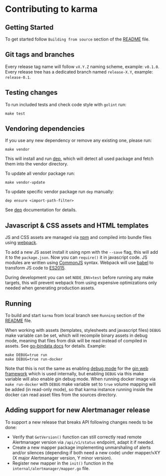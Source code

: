 # Contributing to karma

## Getting Started

To get started follow `Building from source` section of the [README](README.md)
file.

## Git tags and branches

Every release tag name will follow `vX.Y.Z` naming scheme, example: `v0.1.0`.
Every release tree has a dedicated branch named `release-X.Y`, example:
`release-0.1`.

## Testing changes

To run included tests and check code style with `golint` run:

    make test

## Vendoring dependencies

If you use any new dependency or remove any existing one, please run:

    make vendor

This will install and run [dep](https://github.com/golang/dep), which will
detect all used package and fetch them into the vendor directory.

To update all vendor package run:

    make vendor-update

To update specific vendor package run `dep` manually:

    dep ensure <import-path-filter>

See [dep](https://github.com/golang/dep) documentation for details.

## Javascript & CSS assets and HTML templates

JS and CSS assets are managed via [npm](https://www.npmjs.com/) and compiled
into bundle files using [webpack](https://webpack.js.org/).

To add a new JS asset install it using npm with the `--save` flag, this will
add it to the `package.json`. Now you can `require()` it in javascript code.
JS modules are written using [CommonJS](http://www.commonjs.org/specs/modules/1.0/)
syntax. Webpack will use [babel](https://babeljs.io/) to transform JS code to
[ES2015](https://babeljs.io/docs/plugins/preset-es2015/).

During development you can set `NODE_ENV=test` before running any make targets,
this will prevent webpack from using expensive optimizations only needed when
generating production assets.

## Running

To build and start `karma` from local branch see `Running` section of the
[README](README.md) file.

When working with assets (templates, stylesheets and javascript files) `DEBUG`
make variable can be set, which will recompile binary assets in debug mode,
meaning that files from disk will be read instead of compiled in assets.
See [go-bindata docs](https://github.com/jteeuwen/go-bindata#debug-vs-release-builds)
for details. Example:

    make DEBUG=true run
    make DEBUG=true run-docker

Note that this is not the same as enabling [debug mode](/README.md#debug) for
the [gin web framework](https://github.com/gin-gonic/gin) which is used
internally, but enabling `DEBUG` via this make variable will also enable gin
debug mode.
When running docker image via `make run-docker` with `DEBUG` make variable set
to `true` volume mapping will be added (in read-only mode), so that karma
instance running inside the docker can read asset files from the sources
directory.

## Adding support for new Alertmanager release

To support a new release that breaks API following changes needs to be done:

- Verify that `GetVersion()` function can still correctly read remote
  Alertmanager version via `/api/v1/status` endpoint, adapt it if needed.
- Create a new mapper package implementing unmarshaling of alerts and/or
  silences (depending if both need a new code) under mapper/vXY (X major
  Alertmanager version, Y minor version).
- Register new mapper in the `init()` function in the
  `internal/alertmanager/mapper.go` file.

